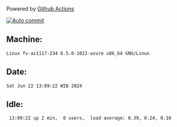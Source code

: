 Powered by [Github Actions](https://github.com/features/actions)

[![Auto commit](https://github.com/hiage/workstation/workflows/Auto%20commit/badge.svg)](https://github.com/hiage/workstation/actions?query=workflow%3A%22Auto+commit%22)

## Machine:
```
Linux fv-az1117-234 6.5.0-1022-azure x86_64 GNU/Linux
```
## Date:
```
Sat Jun 22 13:09:22 WIB 2024
```
## Idle:
```
 13:09:22 up 2 min,  0 users,  load average: 0.39, 0.24, 0.10
```
